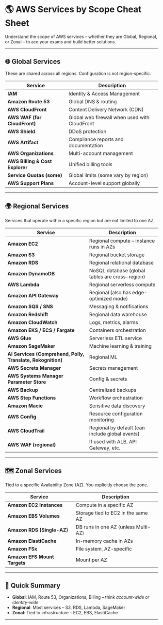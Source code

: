 # 🌎 AWS Services by Scope Cheat Sheet

Understand the scope of AWS services – whether they are Global, Regional, or Zonal – to ace your exams and build better solutions.

---

## 🌐 Global Services

These are shared across all regions. Configuration is not region-specific.

| Service                   | Description                                           |
|---------------------------|--------------------------------------------------------|
| **IAM**                   | Identity & Access Management                          |
| **Amazon Route 53**       | Global DNS & routing                                  |
| **AWS CloudFront**        | Content Delivery Network (CDN)                        |
| **AWS WAF (for CloudFront)** | Global web firewall when used with CloudFront    |
| **AWS Shield**            | DDoS protection                                       |
| **AWS Artifact**          | Compliance reports and documentation                  |
| **AWS Organizations**     | Multi-account management                              |
| **AWS Billing & Cost Explorer** | Unified billing tools                         |
| **Service Quotas (some)** | Global limits (some vary by region)                   |
| **AWS Support Plans**     | Account-level support globally                        |

---

## 🌍 Regional Services

Services that operate within a specific region but are not limited to one AZ.

| Service                    | Description                                           |
|----------------------------|--------------------------------------------------------|
| **Amazon EC2**             | Regional compute – instance runs in AZs              |
| **Amazon S3**              | Regional bucket storage                              |
| **Amazon RDS**             | Regional relational database                          |
| **Amazon DynamoDB**        | NoSQL database (global tables are cross-region)       |
| **AWS Lambda**             | Regional serverless compute                          |
| **Amazon API Gateway**     | Regional (also has edge-optimized mode)              |
| **Amazon SQS / SNS**       | Messaging & notifications                            |
| **Amazon Redshift**        | Regional data warehouse                              |
| **Amazon CloudWatch**      | Logs, metrics, alarms                                |
| **Amazon EKS / ECS / Fargate** | Containers orchestration                     |
| **AWS Glue**               | Serverless ETL service                               |
| **Amazon SageMaker**       | Machine learning & training                          |
| **AI Services (Comprehend, Polly, Translate, Rekognition)** | Regional ML       |
| **AWS Secrets Manager**    | Secrets management                                   |
| **AWS Systems Manager Parameter Store** | Config & secrets                        |
| **AWS Backup**             | Centralized backups                                  |
| **AWS Step Functions**     | Workflow orchestration                               |
| **Amazon Macie**           | Sensitive data discovery                             |
| **AWS Config**             | Resource configuration monitoring                    |
| **AWS CloudTrail**         | Regional by default (can include global events)       |
| **AWS WAF (regional)**     | If used with ALB, API Gateway, etc.                  |

---

## 🗺️ Zonal Services

Tied to a specific Availability Zone (AZ). You explicitly choose the zone.

| Service                    | Description                                           |
|----------------------------|--------------------------------------------------------|
| **Amazon EC2 Instances**   | Compute in a specific AZ                              |
| **Amazon EBS Volumes**     | Storage tied to EC2 in the same AZ                    |
| **Amazon RDS (Single-AZ)** | DB runs in one AZ (unless Multi-AZ)                  |
| **Amazon ElastiCache**     | In-memory cache in AZs                               |
| **Amazon FSx**             | File system, AZ-specific                             |
| **Amazon EFS Mount Targets** | Mount per AZ                                       |

---

## 🔑 Quick Summary

- **Global**: IAM, Route 53, Organizations, Billing – think *account-wide or identity-wide*
- **Regional**: Most services – S3, RDS, Lambda, SageMaker
- **Zonal**: Tied to infrastructure – EC2, EBS, ElastiCache

---